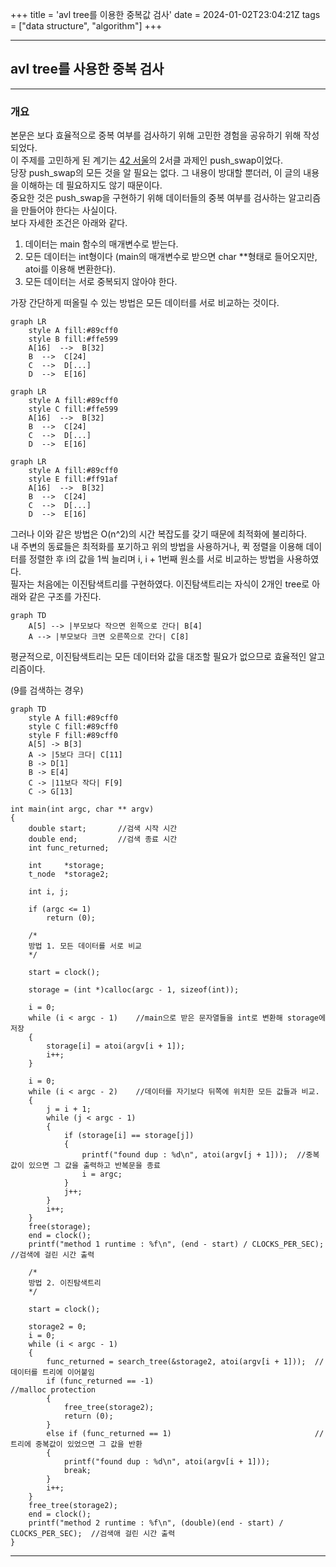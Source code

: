 +++
title = 'avl tree를 이용한 중복값 검사'
date = 2024-01-02T23:04:21Z
tags = ["data structure", "algorithm"]
+++

---
## avl tree를 사용한 중복 검사
---

### 개요
본문은 보다 효율적으로 중복 여부를 검사하기 위해 고민한 경험을 공유하기 위해 작성되었다.  
이 주제를 고민하게 된 계기는 [42 서울](https://42seoul.kr/seoul42/main/view)의 2서클 과제인 push_swap이었다.  
당장 push_swap의 모든 것을 알 필요는 없다. 그 내용이 방대할 뿐더러, 이 글의 내용을 이해하는 데 필요하지도 않기 때문이다.  
중요한 것은 push_swap을 구현하기 위해 데이터들의 중복 여부를 검사하는 알고리즘을 만들어야 한다는 사실이다.  
보다 자세한 조건은 아래와 같다.

1. 데이터는 main 함수의 매개변수로 받는다.
2. 모든 데이터는 int형이다 (main의 매개변수로 받으면 char **형태로 들어오지만, atoi를 이용해 변환한다).
3. 모든 데이터는 서로 중복되지 않아야 한다.

가장 간단하게 떠올릴 수 있는 방법은 모든 데이터를 서로 비교하는 것이다.  
  
```mermaid
graph LR
	style A fill:#89cff0
	style B fill:#ffe599
	A[16]  -->  B[32]
	B  -->  C[24]
	C  -->  D[...]
	D  -->  E[16]
```  
  
```mermaid
graph LR
	style A fill:#89cff0
	style C fill:#ffe599
	A[16]  -->  B[32]
	B  -->  C[24]
	C  -->  D[...]
	D  -->  E[16]
```  
  
```mermaid
graph LR
	style A fill:#89cff0
	style E fill:#ff91af
	A[16]  -->  B[32]
	B  -->  C[24]
	C  -->  D[...]
	D  -->  E[16]
```  
  
그러나 이와 같은 방법은 O(n^2)의 시간 복잡도를 갖기 때문에 최적화에 불리하다.  
내 주변의 동료들은 최적화를 포기하고 위의 방법을 사용하거나, 퀵 정렬을 이용해 데이터를 정렬한 후 i의 값을 1씩 늘리며 i, i + 1번째 원소를 서로 비교하는 방법을 사용하였다.  
필자는 처음에는 이진탐색트리를 구현하였다. 
이진탐색트리는 자식이 2개인 tree로 아래와 같은 구조를 가진다.   
  
```mermaid
graph TD
    A[5] --> |부모보다 작으면 왼쪽으로 간다| B[4]
    A --> |부모보다 크면 오른쪽으로 간다| C[8]
```  
  
평균적으로, 이진탐색트리는 모든 데이터와 값을 대조할 필요가 없으므로 효율적인 알고리즘이다.  
  
(9를 검색하는 경우)
```mermaid
graph TD
    style A fill:#89cff0
    style C fill:#89cff0
    style F fill:#89cff0
    A[5] -> B[3]
    A -> |5보다 크다| C[11]
    B -> D[1]
    B -> E[4]
    C -> |11보다 작다| F[9]
    C -> G[13]
```  
  
```
int main(int argc, char ** argv)
{
	double start;       //검색 시작 시간
	double end;         //검색 종료 시간
	int func_returned;

	int		*storage;
	t_node	*storage2;

	int	i, j;

	if (argc <= 1)
		return (0);

    /*
    방법 1. 모든 데이터를 서로 비교
    */
	
	start = clock();

	storage = (int *)calloc(argc - 1, sizeof(int));

	i = 0;
	while (i < argc - 1)    //main으로 받은 문자열들을 int로 변환해 storage에 저장
	{
		storage[i] = atoi(argv[i + 1]);
		i++;
	}
	
	i = 0;
	while (i < argc - 2)    //데이터를 자기보다 뒤쪽에 위치한 모든 값들과 비교.
	{
		j = i + 1;
		while (j < argc - 1)
		{
			if (storage[i] == storage[j])
			{
				printf("found dup : %d\n", atoi(argv[j + 1]));  //중복값이 있으면 그 값을 출력하고 반복문을 종료
				i = argc;
			}
			j++;
		}
		i++;
	}
	free(storage);
	end = clock();
	printf("method 1 runtime : %f\n", (end - start) / CLOCKS_PER_SEC);  //검색에 걸린 시간 출력

    /*
    방법 2. 이진탐색트리
    */

	start = clock();

	storage2 = 0;
	i = 0;
	while (i < argc - 1)
	{
		func_returned = search_tree(&storage2, atoi(argv[i + 1]));  //데이터를 트리에 이어붙임
		if (func_returned == -1)                                    //malloc protection
		{
			free_tree(storage2);
			return (0);
		}
		else if (func_returned == 1)                                //트리에 중복값이 있었으면 그 값을 반환
		{
			printf("found dup : %d\n", atoi(argv[i + 1]));
			break;
		}
		i++;
	}
	free_tree(storage2);
	end = clock();
	printf("method 2 runtime : %f\n", (double)(end - start) / CLOCKS_PER_SEC);  //검색애 걸린 시간 출력
}
```

---

